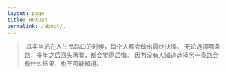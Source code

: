 ```yaml
---
layout: page
title: HPXuan
permalink: /about/.
---
```


>:其实当站在人生岔路口的时候，每个人都会做出最终抉择。
无论选择哪条路，多年之后回头再看，都会觉得后悔。
因为没有人知道选择另一条路会有什么结果，也不可能知道。
